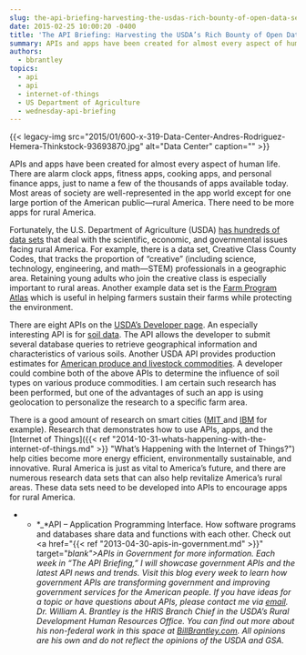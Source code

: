 ```yaml
---
slug: the-api-briefing-harvesting-the-usdas-rich-bounty-of-open-data-sets-for-apis
date: 2015-02-25 10:00:20 -0400
title: 'The API Briefing: Harvesting the USDA’s Rich Bounty of Open Data Sets for APIs'
summary: APIs and apps have been created for almost every aspect of human life. There are alarm clock apps, fitness apps, cooking apps, and personal finance apps, just to name a few of the thousands of apps available today. Most areas of society are well-represented in the app world except for one large portion of the
authors:
  - bbrantley
topics:
  - api
  - api
  - internet-of-things
  - US Department of Agriculture
  - wednesday-api-briefing
---
```


{{< legacy-img src="2015/01/600-x-319-Data-Center-Andres-Rodriguez-Hemera-Thinkstock-93693870.jpg" alt="Data Center" caption="" >}} 

APIs and apps have been created for almost every aspect of human life. There are alarm clock apps, fitness apps, cooking apps, and personal finance apps, just to name a few of the thousands of apps available today. Most areas of society are well-represented in the app world except for one large portion of the American public—rural America. There need to be more apps for rural America.

Fortunately, the U.S. Department of Agriculture (USDA) <a href="http://www.usda.gov/wps/portal/usda/usdahome?navid=data" target="_blank">has hundreds of data sets</a> that deal with the scientific, economic, and governmental issues facing rural America. For example, there is a data set, Creative Class County Codes, that tracks the proportion of “creative” (including science, technology, engineering, and math—STEM) professionals in a geographic area. Retaining young adults who join the creative class is especially important to rural areas. Another example data set is the <a href="http://www.ers.usda.gov/data-products/farm-program-atlas/go-to-the-atlas.aspx" target="_blank">Farm Program Atlas</a> which is useful in helping farmers sustain their farms while protecting the environment.

There are eight APIs on the <a href="http://www.usda.gov/wps/portal/usda/usdahome?navid=USDA_DEVELOPER" target="_blank">USDA’s Developer page</a>. An especially interesting API is for <a href="http://sdmdataaccess.nrcs.usda.gov/" target="_blank">soil data</a>. The API allows the developer to submit several database queries to retrieve geographical information and characteristics of various soils. Another USDA API provides production estimates for <a href="http://quickstats.nass.usda.gov/api" target="_blank">American produce and livestock commodities</a>. A developer could combine both of the above APIs to determine the influence of soil types on various produce commodities. I am certain such research has been performed, but one of the advantages of such an app is using geolocation to personalize the research to a specific farm area.

There is a good amount of research on smart cities (<a href="http://cities.media.mit.edu/" target="_blank">MIT </a>and <a href="http://www.ibm.com/smarterplanet/us/en/smarter_cities/overview/" target="_blank">IBM</a> for example). Research that demonstrates how to use APIs, apps, and the [Internet of Things]({{< ref "2014-10-31-whats-happening-with-the-internet-of-things.md" >}} "What’s Happening with the Internet of Things?") help cities become more energy efficient, environmentally sustainable, and innovative. Rural America is just as vital to America’s future, and there are numerous research data sets that can also help revitalize America’s rural areas. These data sets need to be developed into APIs to encourage apps for rural America.

* * *_*API – Application Programming Interface. How software programs and databases share data and functions with each other. Check out <a href="{{< ref "2013-04-30-apis-in-government.md" >}}" target="_blank">APIs in Government</a> for more information._
_Each week in “The API Briefing,” I will showcase government APIs and the latest API news and trends. Visit this blog every week to learn how government APIs are transforming government and improving government services for the American people. If you have ideas for a topic or have questions about APIs, please contact me via <a href="mailto:%20bill.brantley@wdc.usda.gov" target="_blank">email</a>._
_Dr. William A. Brantley is the HRIS Branch Chief in the USDA’s Rural Development Human Resources Office. You can find out more about his non-federal work in this space at <a href="http://billbrantley.com/" target="_blank">BillBrantley.com</a>. All opinions are his own and do not reflect the opinions of the USDA and GSA._